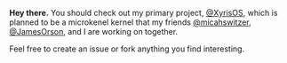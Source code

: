 **Hey there.** You should check out my primary project, [@XyrisOS](https://github.com/XyrisOS), which is planned to be a microkenel kernel that my friends [@micahswitzer](https://github.com/micahswitzer), [@JamesOrson](https://github.com/JamesOrson), and I are working on together.

Feel free to create an issue or fork anything you find interesting.
